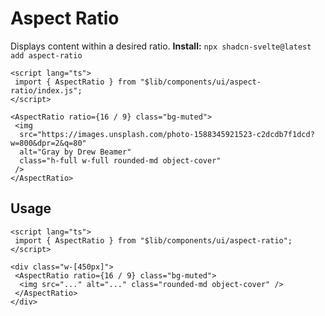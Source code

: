# Aspect Ratio
Displays content within a desired ratio.
**Install:** `npx shadcn-svelte@latest add aspect-ratio`

```svelte
<script lang="ts">
 import { AspectRatio } from "$lib/components/ui/aspect-ratio/index.js";
</script>
 
<AspectRatio ratio={16 / 9} class="bg-muted">
 <img
  src="https://images.unsplash.com/photo-1588345921523-c2dcdb7f1dcd?w=800&dpr=2&q=80"
  alt="Gray by Drew Beamer"
  class="h-full w-full rounded-md object-cover"
 />
</AspectRatio>
```

## Usage
```svelte
<script lang="ts">
 import { AspectRatio } from "$lib/components/ui/aspect-ratio";
</script>
 
<div class="w-[450px]">
 <AspectRatio ratio={16 / 9} class="bg-muted">
  <img src="..." alt="..." class="rounded-md object-cover" />
 </AspectRatio>
</div>
```